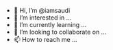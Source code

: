 - 👋 Hi, I’m @iamsaudi
- 👀 I’m interested in ...
- 🌱 I’m currently learning ...
- 💞️ I’m looking to collaborate on ...
- 📫 How to reach me ...

<!---
iamsaudi/iamsaudi is a ✨ special ✨ repository because its `README.md` (this file) appears on your GitHub profile.
You can click the Preview link to take a look at your changes.
--->
